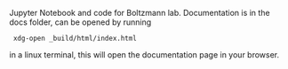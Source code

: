 Jupyter Notebook and code for Boltzmann lab. Documentation is in the docs folder, can be opened by running
 
     xdg-open _build/html/index.html

in a linux terminal, this will open the documentation page in your browser.
